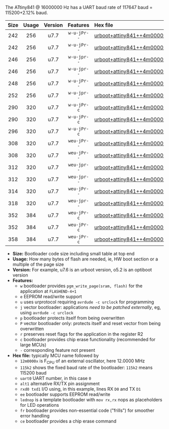 The ATtiny841 @ 16000000 Hz has a UART baud rate of 117647 baud = 115200+2.12% baud.

|Size|Usage|Version|Features|Hex file|
|:-:|:-:|:-:|:-:|:--|
|242|256|u7.7|`w-u-jPr--`|[urboot+attiny841++4m0000x+++28k8_uart0_rxa2_txa1_lednop.hex](https://raw.githubusercontent.com/stefanrueger/urboot.hex/main/mcus/attiny841/external_oscillator/fcpu++4m0000_Hz/br+++28k8_bps/urboot+attiny841++4m0000x+++28k8_uart0_rxa2_txa1_lednop.hex)|
|242|256|u7.7|`w-u-jPr--`|[urboot+attiny841++4m0000x+++28k8_uart1_rxa4_txa5_lednop.hex](https://raw.githubusercontent.com/stefanrueger/urboot.hex/main/mcus/attiny841/external_oscillator/fcpu++4m0000_Hz/br+++28k8_bps/urboot+attiny841++4m0000x+++28k8_uart1_rxa4_txa5_lednop.hex)|
|246|256|u7.7|`w-u-jpr--`|[urboot+attiny841++4m0000x+++28k8_uart0_rxa2_txa1_lednop_fr.hex](https://raw.githubusercontent.com/stefanrueger/urboot.hex/main/mcus/attiny841/external_oscillator/fcpu++4m0000_Hz/br+++28k8_bps/urboot+attiny841++4m0000x+++28k8_uart0_rxa2_txa1_lednop_fr.hex)|
|246|256|u7.7|`w-u-jpr--`|[urboot+attiny841++4m0000x+++28k8_uart1_rxa4_txa5_lednop_fr.hex](https://raw.githubusercontent.com/stefanrueger/urboot.hex/main/mcus/attiny841/external_oscillator/fcpu++4m0000_Hz/br+++28k8_bps/urboot+attiny841++4m0000x+++28k8_uart1_rxa4_txa5_lednop_fr.hex)|
|248|256|u7.7|`w-u-jPr--`|[urboot+attiny841++4m0000x+++28k8_uart0_alt1_rxb2_txa7_lednop.hex](https://raw.githubusercontent.com/stefanrueger/urboot.hex/main/mcus/attiny841/external_oscillator/fcpu++4m0000_Hz/br+++28k8_bps/urboot+attiny841++4m0000x+++28k8_uart0_alt1_rxb2_txa7_lednop.hex)|
|252|256|u7.7|`w-u-jpr--`|[urboot+attiny841++4m0000x+++28k8_uart0_alt1_rxb2_txa7_lednop_fr.hex](https://raw.githubusercontent.com/stefanrueger/urboot.hex/main/mcus/attiny841/external_oscillator/fcpu++4m0000_Hz/br+++28k8_bps/urboot+attiny841++4m0000x+++28k8_uart0_alt1_rxb2_txa7_lednop_fr.hex)|
|290|320|u7.7|`w-u-jPr-c`|[urboot+attiny841++4m0000x+++28k8_uart0_rxa2_txa1_lednop_fr_ce.hex](https://raw.githubusercontent.com/stefanrueger/urboot.hex/main/mcus/attiny841/external_oscillator/fcpu++4m0000_Hz/br+++28k8_bps/urboot+attiny841++4m0000x+++28k8_uart0_rxa2_txa1_lednop_fr_ce.hex)|
|290|320|u7.7|`w-u-jPr-c`|[urboot+attiny841++4m0000x+++28k8_uart1_rxa4_txa5_lednop_fr_ce.hex](https://raw.githubusercontent.com/stefanrueger/urboot.hex/main/mcus/attiny841/external_oscillator/fcpu++4m0000_Hz/br+++28k8_bps/urboot+attiny841++4m0000x+++28k8_uart1_rxa4_txa5_lednop_fr_ce.hex)|
|296|320|u7.7|`w-u-jPr-c`|[urboot+attiny841++4m0000x+++28k8_uart0_alt1_rxb2_txa7_lednop_fr_ce.hex](https://raw.githubusercontent.com/stefanrueger/urboot.hex/main/mcus/attiny841/external_oscillator/fcpu++4m0000_Hz/br+++28k8_bps/urboot+attiny841++4m0000x+++28k8_uart0_alt1_rxb2_txa7_lednop_fr_ce.hex)|
|308|320|u7.7|`weu-jPr--`|[urboot+attiny841++4m0000x+++28k8_uart0_rxa2_txa1_ee_lednop.hex](https://raw.githubusercontent.com/stefanrueger/urboot.hex/main/mcus/attiny841/external_oscillator/fcpu++4m0000_Hz/br+++28k8_bps/urboot+attiny841++4m0000x+++28k8_uart0_rxa2_txa1_ee_lednop.hex)|
|308|320|u7.7|`weu-jPr--`|[urboot+attiny841++4m0000x+++28k8_uart1_rxa4_txa5_ee_lednop.hex](https://raw.githubusercontent.com/stefanrueger/urboot.hex/main/mcus/attiny841/external_oscillator/fcpu++4m0000_Hz/br+++28k8_bps/urboot+attiny841++4m0000x+++28k8_uart1_rxa4_txa5_ee_lednop.hex)|
|312|320|u7.7|`weu-jpr--`|[urboot+attiny841++4m0000x+++28k8_uart0_rxa2_txa1_ee_lednop_fr.hex](https://raw.githubusercontent.com/stefanrueger/urboot.hex/main/mcus/attiny841/external_oscillator/fcpu++4m0000_Hz/br+++28k8_bps/urboot+attiny841++4m0000x+++28k8_uart0_rxa2_txa1_ee_lednop_fr.hex)|
|312|320|u7.7|`weu-jpr--`|[urboot+attiny841++4m0000x+++28k8_uart1_rxa4_txa5_ee_lednop_fr.hex](https://raw.githubusercontent.com/stefanrueger/urboot.hex/main/mcus/attiny841/external_oscillator/fcpu++4m0000_Hz/br+++28k8_bps/urboot+attiny841++4m0000x+++28k8_uart1_rxa4_txa5_ee_lednop_fr.hex)|
|314|320|u7.7|`weu-jPr--`|[urboot+attiny841++4m0000x+++28k8_uart0_alt1_rxb2_txa7_ee_lednop.hex](https://raw.githubusercontent.com/stefanrueger/urboot.hex/main/mcus/attiny841/external_oscillator/fcpu++4m0000_Hz/br+++28k8_bps/urboot+attiny841++4m0000x+++28k8_uart0_alt1_rxb2_txa7_ee_lednop.hex)|
|318|320|u7.7|`weu-jpr--`|[urboot+attiny841++4m0000x+++28k8_uart0_alt1_rxb2_txa7_ee_lednop_fr.hex](https://raw.githubusercontent.com/stefanrueger/urboot.hex/main/mcus/attiny841/external_oscillator/fcpu++4m0000_Hz/br+++28k8_bps/urboot+attiny841++4m0000x+++28k8_uart0_alt1_rxb2_txa7_ee_lednop_fr.hex)|
|352|384|u7.7|`weu-jPr-c`|[urboot+attiny841++4m0000x+++28k8_uart0_rxa2_txa1_ee_lednop_fr_ce.hex](https://raw.githubusercontent.com/stefanrueger/urboot.hex/main/mcus/attiny841/external_oscillator/fcpu++4m0000_Hz/br+++28k8_bps/urboot+attiny841++4m0000x+++28k8_uart0_rxa2_txa1_ee_lednop_fr_ce.hex)|
|352|384|u7.7|`weu-jPr-c`|[urboot+attiny841++4m0000x+++28k8_uart1_rxa4_txa5_ee_lednop_fr_ce.hex](https://raw.githubusercontent.com/stefanrueger/urboot.hex/main/mcus/attiny841/external_oscillator/fcpu++4m0000_Hz/br+++28k8_bps/urboot+attiny841++4m0000x+++28k8_uart1_rxa4_txa5_ee_lednop_fr_ce.hex)|
|358|384|u7.7|`weu-jPr-c`|[urboot+attiny841++4m0000x+++28k8_uart0_alt1_rxb2_txa7_ee_lednop_fr_ce.hex](https://raw.githubusercontent.com/stefanrueger/urboot.hex/main/mcus/attiny841/external_oscillator/fcpu++4m0000_Hz/br+++28k8_bps/urboot+attiny841++4m0000x+++28k8_uart0_alt1_rxb2_txa7_ee_lednop_fr_ce.hex)|

- **Size:** Bootloader code size including small table at top end
- **Usage:** How many bytes of flash are needed, ie, HW boot section or a multiple of the page size
- **Version:** For example, u7.6 is an urboot version, o5.2 is an optiboot version
- **Features:**
  + `w` bootloader provides `pgm_write_page(sram, flash)` for the application at `FLASHEND-4+1`
  + `e` EEPROM read/write support
  + `u` uses urprotocol requiring `avrdude -c urclock` for programming
  + `j` vector bootloader: applications *need to be patched externally*, eg, using `avrdude -c urclock`
  + `p` bootloader protects itself from being overwritten
  + `P` vector bootloader only: protects itself and reset vector from being overwritten
  + `r` preserves reset flags for the application in the register R2
  + `c` bootloader provides chip erase functionality (recommended for large MCUs)
  + `-` corresponding feature not present
- **Hex file:** typically MCU name followed by
  + `12m0000x` is F<sub>CPU</sub> of an external oscillator, here 12.0000 MHz
  + `115k2` shows the fixed baud rate of the bootloader: `115k2` means 115200 baud
  + `uart0` UART number, in this case `0`
  + `alt1` alternative RX/TX pin assignment
  + `rxd0 txd1` I/O using, in this example, lines RX `D0` and TX `D1`
  + `ee` bootloader supports EEPROM read/write
  + `lednop` is a template bootloader with `mov rx,rx` nops as placeholders for LED operations
  + `fr` bootloader provides non-essential code ("frills") for smoother error handling
  + `ce` bootloader provides a chip erase command
